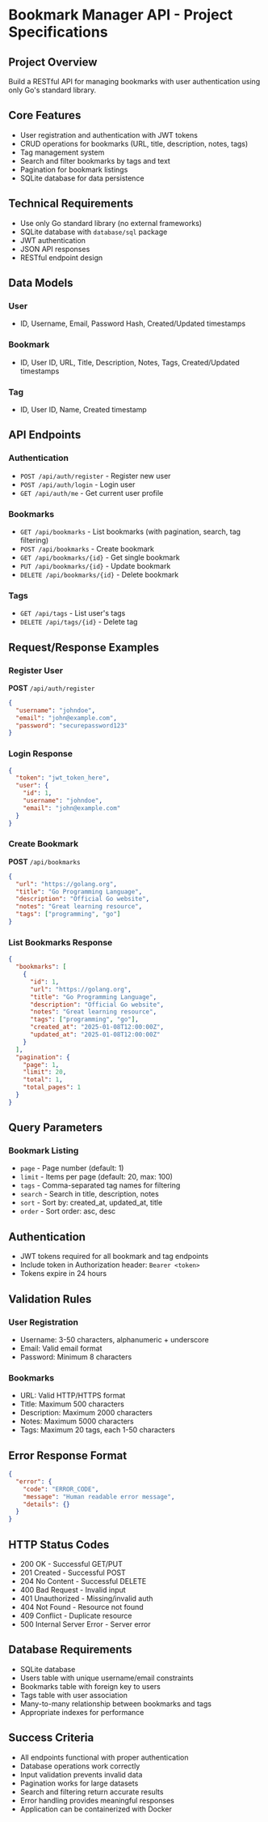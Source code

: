 # Bookmark Manager API - Project Specifications

## Project Overview

Build a RESTful API for managing bookmarks with user authentication using only Go's standard library.

## Core Features

- User registration and authentication with JWT tokens
- CRUD operations for bookmarks (URL, title, description, notes, tags)
- Tag management system
- Search and filter bookmarks by tags and text
- Pagination for bookmark listings
- SQLite database for data persistence

## Technical Requirements

- Use only Go standard library (no external frameworks)
- SQLite database with `database/sql` package
- JWT authentication
- JSON API responses
- RESTful endpoint design

## Data Models

### User
- ID, Username, Email, Password Hash, Created/Updated timestamps

### Bookmark
- ID, User ID, URL, Title, Description, Notes, Tags, Created/Updated timestamps

### Tag
- ID, User ID, Name, Created timestamp

## API Endpoints

### Authentication
- `POST /api/auth/register` - Register new user
- `POST /api/auth/login` - Login user
- `GET /api/auth/me` - Get current user profile

### Bookmarks
- `GET /api/bookmarks` - List bookmarks (with pagination, search, tag filtering)
- `POST /api/bookmarks` - Create bookmark
- `GET /api/bookmarks/{id}` - Get single bookmark
- `PUT /api/bookmarks/{id}` - Update bookmark
- `DELETE /api/bookmarks/{id}` - Delete bookmark

### Tags
- `GET /api/tags` - List user's tags
- `DELETE /api/tags/{id}` - Delete tag



## Request/Response Examples

### Register User
**POST** `/api/auth/register`
```json
{
  "username": "johndoe",
  "email": "john@example.com", 
  "password": "securepassword123"
}
```

### Login Response
```json
{
  "token": "jwt_token_here",
  "user": {
    "id": 1,
    "username": "johndoe",
    "email": "john@example.com"
  }
}
```

### Create Bookmark
**POST** `/api/bookmarks`
```json
{
  "url": "https://golang.org",
  "title": "Go Programming Language",
  "description": "Official Go website",
  "notes": "Great learning resource",
  "tags": ["programming", "go"]
}
```

### List Bookmarks Response
```json
{
  "bookmarks": [
    {
      "id": 1,
      "url": "https://golang.org",
      "title": "Go Programming Language", 
      "description": "Official Go website",
      "notes": "Great learning resource",
      "tags": ["programming", "go"],
      "created_at": "2025-01-08T12:00:00Z",
      "updated_at": "2025-01-08T12:00:00Z"
    }
  ],
  "pagination": {
    "page": 1,
    "limit": 20,
    "total": 1,
    "total_pages": 1
  }
}
```

## Query Parameters

### Bookmark Listing
- `page` - Page number (default: 1)
- `limit` - Items per page (default: 20, max: 100)
- `tags` - Comma-separated tag names for filtering
- `search` - Search in title, description, notes
- `sort` - Sort by: created_at, updated_at, title
- `order` - Sort order: asc, desc

## Authentication

- JWT tokens required for all bookmark and tag endpoints
- Include token in Authorization header: `Bearer <token>`
- Tokens expire in 24 hours

## Validation Rules

### User Registration
- Username: 3-50 characters, alphanumeric + underscore
- Email: Valid email format
- Password: Minimum 8 characters

### Bookmarks
- URL: Valid HTTP/HTTPS format
- Title: Maximum 500 characters
- Description: Maximum 2000 characters  
- Notes: Maximum 5000 characters
- Tags: Maximum 20 tags, each 1-50 characters

## Error Response Format

```json
{
  "error": {
    "code": "ERROR_CODE",
    "message": "Human readable error message",
    "details": {}
  }
}
```

## HTTP Status Codes

- 200 OK - Successful GET/PUT
- 201 Created - Successful POST
- 204 No Content - Successful DELETE
- 400 Bad Request - Invalid input
- 401 Unauthorized - Missing/invalid auth
- 404 Not Found - Resource not found
- 409 Conflict - Duplicate resource
- 500 Internal Server Error - Server error

## Database Requirements

- SQLite database
- Users table with unique username/email constraints
- Bookmarks table with foreign key to users
- Tags table with user association
- Many-to-many relationship between bookmarks and tags
- Appropriate indexes for performance

## Success Criteria

- All endpoints functional with proper authentication
- Database operations work correctly
- Input validation prevents invalid data
- Pagination works for large datasets
- Search and filtering return accurate results
- Error handling provides meaningful responses
- Application can be containerized with Docker